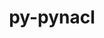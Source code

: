 ---
title: "py-pynacl"
layout: cache
categories: [package, develop]
meta: {"versions": ["1.5.0"], "compilers": ["gcc@=11.1.0", "oneapi@=2023.1.0", "oneapi@=2023.2.0"], "oss": ["ubuntu20.04"], "platforms": ["linux"], "targets": ["ppc64le", "x86_64", "x86_64_v3"], "stacks": ["e4s", "e4s-oneapi", "e4s-power", "root"], "num_specs": 22, "num_specs_by_stack": {"root": 22, "e4s-power": 9, "e4s-oneapi": 6, "e4s": 7}}
spec_details: [{"hash": "vovs2723larlymsnsbv5i4pmhqgj3mjw", "compiler": "gcc@=11.1.0", "versions": ["1.5.0"], "os": "ubuntu20.04", "platform": "linux", "target": "ppc64le", "variants": ["build_system=python_pip"], "stacks": ["root", "e4s-power"], "size": "-", "tarball": "https://binaries.spack.io/develop/build_cache/linux-ubuntu20.04-ppc64le/gcc-11.1.0/py-pynacl-1.5.0/linux-ubuntu20.04-ppc64le-gcc-11.1.0-py-pynacl-1.5.0-vovs2723larlymsnsbv5i4pmhqgj3mjw.spack"}, {"hash": "iaeuv57wf4qwywm3j57zhcwjxolcvckv", "compiler": "gcc@=11.1.0", "versions": ["1.5.0"], "os": "ubuntu20.04", "platform": "linux", "target": "ppc64le", "variants": ["build_system=python_pip"], "stacks": ["root", "e4s-power"], "size": "-", "tarball": "https://binaries.spack.io/develop/build_cache/linux-ubuntu20.04-ppc64le/gcc-11.1.0/py-pynacl-1.5.0/linux-ubuntu20.04-ppc64le-gcc-11.1.0-py-pynacl-1.5.0-iaeuv57wf4qwywm3j57zhcwjxolcvckv.spack"}, {"hash": "kxmgobjpshculfr3zxjgtshtvehkl6qa", "compiler": "gcc@=11.1.0", "versions": ["1.5.0"], "os": "ubuntu20.04", "platform": "linux", "target": "ppc64le", "variants": ["build_system=python_pip"], "stacks": ["root", "e4s-power"], "size": "-", "tarball": "https://binaries.spack.io/develop/build_cache/linux-ubuntu20.04-ppc64le/gcc-11.1.0/py-pynacl-1.5.0/linux-ubuntu20.04-ppc64le-gcc-11.1.0-py-pynacl-1.5.0-kxmgobjpshculfr3zxjgtshtvehkl6qa.spack"}, {"hash": "3nrtfaigwctcuupculrlt23hszoteqs7", "compiler": "gcc@=11.1.0", "versions": ["1.5.0"], "os": "ubuntu20.04", "platform": "linux", "target": "ppc64le", "variants": ["build_system=python_pip"], "stacks": ["root", "e4s-power"], "size": "-", "tarball": "https://binaries.spack.io/develop/build_cache/linux-ubuntu20.04-ppc64le/gcc-11.1.0/py-pynacl-1.5.0/linux-ubuntu20.04-ppc64le-gcc-11.1.0-py-pynacl-1.5.0-3nrtfaigwctcuupculrlt23hszoteqs7.spack"}, {"hash": "mbb2eo54ld7ifgcazzfzrgprwbjhgbgf", "compiler": "gcc@=11.1.0", "versions": ["1.5.0"], "os": "ubuntu20.04", "platform": "linux", "target": "ppc64le", "variants": ["build_system=python_pip"], "stacks": ["root", "e4s-power"], "size": "-", "tarball": "https://binaries.spack.io/develop/build_cache/linux-ubuntu20.04-ppc64le/gcc-11.1.0/py-pynacl-1.5.0/linux-ubuntu20.04-ppc64le-gcc-11.1.0-py-pynacl-1.5.0-mbb2eo54ld7ifgcazzfzrgprwbjhgbgf.spack"}, {"hash": "cro73yo5phy5ak3tiqw3xcqzjffm4mhs", "compiler": "gcc@=11.1.0", "versions": ["1.5.0"], "os": "ubuntu20.04", "platform": "linux", "target": "ppc64le", "variants": ["build_system=python_pip"], "stacks": ["root", "e4s-power"], "size": "-", "tarball": "https://binaries.spack.io/develop/build_cache/linux-ubuntu20.04-ppc64le/gcc-11.1.0/py-pynacl-1.5.0/linux-ubuntu20.04-ppc64le-gcc-11.1.0-py-pynacl-1.5.0-cro73yo5phy5ak3tiqw3xcqzjffm4mhs.spack"}, {"hash": "z5y42xios2ndxt5bmzipmlpuuan4r3wr", "compiler": "gcc@=11.1.0", "versions": ["1.5.0"], "os": "ubuntu20.04", "platform": "linux", "target": "ppc64le", "variants": ["build_system=python_pip"], "stacks": ["root", "e4s-power"], "size": "-", "tarball": "https://binaries.spack.io/develop/build_cache/linux-ubuntu20.04-ppc64le/gcc-11.1.0/py-pynacl-1.5.0/linux-ubuntu20.04-ppc64le-gcc-11.1.0-py-pynacl-1.5.0-z5y42xios2ndxt5bmzipmlpuuan4r3wr.spack"}, {"hash": "zl7ff74yhgeoncienizh764l7rnsvmty", "compiler": "gcc@=11.1.0", "versions": ["1.5.0"], "os": "ubuntu20.04", "platform": "linux", "target": "ppc64le", "variants": ["build_system=python_pip"], "stacks": ["root", "e4s-power"], "size": "-", "tarball": "https://binaries.spack.io/develop/build_cache/linux-ubuntu20.04-ppc64le/gcc-11.1.0/py-pynacl-1.5.0/linux-ubuntu20.04-ppc64le-gcc-11.1.0-py-pynacl-1.5.0-zl7ff74yhgeoncienizh764l7rnsvmty.spack"}, {"hash": "3syxh5kh7qzwpvpbvj46gv3qlsff3r25", "compiler": "gcc@=11.1.0", "versions": ["1.5.0"], "os": "ubuntu20.04", "platform": "linux", "target": "ppc64le", "variants": ["build_system=python_pip"], "stacks": ["root", "e4s-power"], "size": "-", "tarball": "https://binaries.spack.io/develop/build_cache/linux-ubuntu20.04-ppc64le/gcc-11.1.0/py-pynacl-1.5.0/linux-ubuntu20.04-ppc64le-gcc-11.1.0-py-pynacl-1.5.0-3syxh5kh7qzwpvpbvj46gv3qlsff3r25.spack"}, {"hash": "kc6l5r72xxii5w77swdkqjkhbh4ve5fz", "compiler": "oneapi@=2023.1.0", "versions": ["1.5.0"], "os": "ubuntu20.04", "platform": "linux", "target": "x86_64", "variants": ["build_system=python_pip"], "stacks": ["root", "e4s-oneapi"], "size": "-", "tarball": "https://binaries.spack.io/develop/build_cache/linux-ubuntu20.04-x86_64/oneapi-2023.1.0/py-pynacl-1.5.0/linux-ubuntu20.04-x86_64-oneapi-2023.1.0-py-pynacl-1.5.0-kc6l5r72xxii5w77swdkqjkhbh4ve5fz.spack"}, {"hash": "bdwfljlnwz5ctgzwsfb7ezusuvqn6gdw", "compiler": "oneapi@=2023.1.0", "versions": ["1.5.0"], "os": "ubuntu20.04", "platform": "linux", "target": "x86_64", "variants": ["build_system=python_pip"], "stacks": ["root", "e4s-oneapi"], "size": "-", "tarball": "https://binaries.spack.io/develop/build_cache/linux-ubuntu20.04-x86_64/oneapi-2023.1.0/py-pynacl-1.5.0/linux-ubuntu20.04-x86_64-oneapi-2023.1.0-py-pynacl-1.5.0-bdwfljlnwz5ctgzwsfb7ezusuvqn6gdw.spack"}, {"hash": "ymnqqzxvo5pzmr3tnct3c2wxtkeg2f6q", "compiler": "oneapi@=2023.2.0", "versions": ["1.5.0"], "os": "ubuntu20.04", "platform": "linux", "target": "x86_64", "variants": ["build_system=python_pip"], "stacks": ["root", "e4s-oneapi"], "size": "-", "tarball": "https://binaries.spack.io/develop/build_cache/linux-ubuntu20.04-x86_64/oneapi-2023.2.0/py-pynacl-1.5.0/linux-ubuntu20.04-x86_64-oneapi-2023.2.0-py-pynacl-1.5.0-ymnqqzxvo5pzmr3tnct3c2wxtkeg2f6q.spack"}, {"hash": "mnlubdgsisgak3qyoxgy43igrqkznsbm", "compiler": "oneapi@=2023.2.0", "versions": ["1.5.0"], "os": "ubuntu20.04", "platform": "linux", "target": "x86_64", "variants": ["build_system=python_pip"], "stacks": ["root", "e4s-oneapi"], "size": "-", "tarball": "https://binaries.spack.io/develop/build_cache/linux-ubuntu20.04-x86_64/oneapi-2023.2.0/py-pynacl-1.5.0/linux-ubuntu20.04-x86_64-oneapi-2023.2.0-py-pynacl-1.5.0-mnlubdgsisgak3qyoxgy43igrqkznsbm.spack"}, {"hash": "hrthezwj47sgn2dznmealsk6pr467c5s", "compiler": "oneapi@=2023.2.0", "versions": ["1.5.0"], "os": "ubuntu20.04", "platform": "linux", "target": "x86_64", "variants": ["build_system=python_pip"], "stacks": ["root", "e4s-oneapi"], "size": "-", "tarball": "https://binaries.spack.io/develop/build_cache/linux-ubuntu20.04-x86_64/oneapi-2023.2.0/py-pynacl-1.5.0/linux-ubuntu20.04-x86_64-oneapi-2023.2.0-py-pynacl-1.5.0-hrthezwj47sgn2dznmealsk6pr467c5s.spack"}, {"hash": "e5m5sd7sqoyyf6qgi2e7qkjocv6paofc", "compiler": "oneapi@=2023.2.0", "versions": ["1.5.0"], "os": "ubuntu20.04", "platform": "linux", "target": "x86_64", "variants": ["build_system=python_pip"], "stacks": ["root", "e4s-oneapi"], "size": "-", "tarball": "https://binaries.spack.io/develop/build_cache/linux-ubuntu20.04-x86_64/oneapi-2023.2.0/py-pynacl-1.5.0/linux-ubuntu20.04-x86_64-oneapi-2023.2.0-py-pynacl-1.5.0-e5m5sd7sqoyyf6qgi2e7qkjocv6paofc.spack"}, {"hash": "v2w3a5euaug57qdne2v22p4f5a4rbgpf", "compiler": "gcc@=11.1.0", "versions": ["1.5.0"], "os": "ubuntu20.04", "platform": "linux", "target": "x86_64_v3", "variants": ["build_system=python_pip"], "stacks": ["root", "e4s"], "size": "-", "tarball": "https://binaries.spack.io/develop/build_cache/linux-ubuntu20.04-x86_64_v3/gcc-11.1.0/py-pynacl-1.5.0/linux-ubuntu20.04-x86_64_v3-gcc-11.1.0-py-pynacl-1.5.0-v2w3a5euaug57qdne2v22p4f5a4rbgpf.spack"}, {"hash": "va7pd5x6urzjvozh3syzorlmj7tlkdfd", "compiler": "gcc@=11.1.0", "versions": ["1.5.0"], "os": "ubuntu20.04", "platform": "linux", "target": "x86_64_v3", "variants": ["build_system=python_pip"], "stacks": ["root", "e4s"], "size": "-", "tarball": "https://binaries.spack.io/develop/build_cache/linux-ubuntu20.04-x86_64_v3/gcc-11.1.0/py-pynacl-1.5.0/linux-ubuntu20.04-x86_64_v3-gcc-11.1.0-py-pynacl-1.5.0-va7pd5x6urzjvozh3syzorlmj7tlkdfd.spack"}, {"hash": "mcgwycak6ktnd5lesedfgn3edjr5n46z", "compiler": "gcc@=11.1.0", "versions": ["1.5.0"], "os": "ubuntu20.04", "platform": "linux", "target": "x86_64_v3", "variants": ["build_system=python_pip"], "stacks": ["root", "e4s"], "size": "-", "tarball": "https://binaries.spack.io/develop/build_cache/linux-ubuntu20.04-x86_64_v3/gcc-11.1.0/py-pynacl-1.5.0/linux-ubuntu20.04-x86_64_v3-gcc-11.1.0-py-pynacl-1.5.0-mcgwycak6ktnd5lesedfgn3edjr5n46z.spack"}, {"hash": "cp5qx7tok4s4syq5z5qt7gd7apa5m2lw", "compiler": "gcc@=11.1.0", "versions": ["1.5.0"], "os": "ubuntu20.04", "platform": "linux", "target": "x86_64_v3", "variants": ["build_system=python_pip"], "stacks": ["root", "e4s"], "size": "-", "tarball": "https://binaries.spack.io/develop/build_cache/linux-ubuntu20.04-x86_64_v3/gcc-11.1.0/py-pynacl-1.5.0/linux-ubuntu20.04-x86_64_v3-gcc-11.1.0-py-pynacl-1.5.0-cp5qx7tok4s4syq5z5qt7gd7apa5m2lw.spack"}, {"hash": "3v6rmp3543xd7ninituts7t7gee2ib42", "compiler": "gcc@=11.1.0", "versions": ["1.5.0"], "os": "ubuntu20.04", "platform": "linux", "target": "x86_64_v3", "variants": ["build_system=python_pip"], "stacks": ["root", "e4s"], "size": "-", "tarball": "https://binaries.spack.io/develop/build_cache/linux-ubuntu20.04-x86_64_v3/gcc-11.1.0/py-pynacl-1.5.0/linux-ubuntu20.04-x86_64_v3-gcc-11.1.0-py-pynacl-1.5.0-3v6rmp3543xd7ninituts7t7gee2ib42.spack"}, {"hash": "gvafruibwixxvo77n4gbkgcc3c2zhjo7", "compiler": "gcc@=11.1.0", "versions": ["1.5.0"], "os": "ubuntu20.04", "platform": "linux", "target": "x86_64_v3", "variants": ["build_system=python_pip"], "stacks": ["root", "e4s"], "size": "-", "tarball": "https://binaries.spack.io/develop/build_cache/linux-ubuntu20.04-x86_64_v3/gcc-11.1.0/py-pynacl-1.5.0/linux-ubuntu20.04-x86_64_v3-gcc-11.1.0-py-pynacl-1.5.0-gvafruibwixxvo77n4gbkgcc3c2zhjo7.spack"}, {"hash": "ucddz533qw5tgvqj34j6ujuboczvw6ys", "compiler": "gcc@=11.1.0", "versions": ["1.5.0"], "os": "ubuntu20.04", "platform": "linux", "target": "x86_64_v3", "variants": ["build_system=python_pip"], "stacks": ["root", "e4s"], "size": "-", "tarball": "https://binaries.spack.io/develop/build_cache/linux-ubuntu20.04-x86_64_v3/gcc-11.1.0/py-pynacl-1.5.0/linux-ubuntu20.04-x86_64_v3-gcc-11.1.0-py-pynacl-1.5.0-ucddz533qw5tgvqj34j6ujuboczvw6ys.spack"}]
---